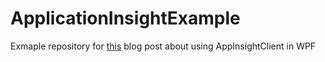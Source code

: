 # ApplicationInsightExample

Exmaple repository for [this](https://ninetaillabs.com/application-insight-for-c-wpf/) blog post about using AppInsightClient in WPF